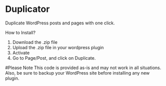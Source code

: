 # Duplicator
Duplicate WordPress posts and pages with one click.

How to Install?
1. Download the .zip file
2. Upload the .zip file in your wordpress plugin
3. Activate
4. Go to Page/Post, and click on Duplicate.

#Please Note
This code is provided as-is and may not work in all situations. Also, be sure to backup your WordPress site before installing any new plugin.
